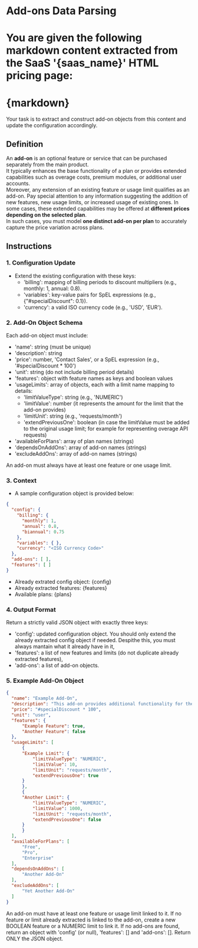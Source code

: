 # Add-ons Data Parsing

You are given the following markdown content extracted from the SaaS '{saas_name}' HTML pricing page:
========================================
{markdown}
========================================

Your task is to extract and construct add-on objects from this content and update the configuration accordingly.

## Definition
An **add-on** is an optional feature or service that can be purchased separately from the main product.  
It typically enhances the base functionality of a plan or provides extended capabilities such as overage costs, premium modules, or additional user accounts.  
Moreover, any extension of an existing feature or usage limit qualifies as an add-on. Pay special attention to any information suggesting the addition of new features, new usage limits, or increased usage of existing ones.
In some cases, these extended capabilities may be offered at **different prices depending on the selected plan**.  
In such cases, you must model **one distinct add-on per plan** to accurately capture the price variation across plans.

## Instructions

### 1. Configuration Update
- Extend the existing configuration with these keys:
    - 'billing': mapping of billing periods to discount multipliers (e.g., monthly: 1, annual: 0.8).
    - 'variables': key-value pairs for SpEL expressions (e.g., {"#specialDiscount": 0.1}).
    - 'currency': a valid ISO currency code (e.g., 'USD', 'EUR').

### 2. Add-On Object Schema
Each add-on object must include:
- 'name': string (must be unique)
- 'description': string
- 'price': number, 'Contact Sales', or a SpEL expression (e.g., '#specialDiscount * 100')
- 'unit': string (do not include billing period details)
- 'features': object with feature names as keys and boolean values
- 'usageLimits': array of objects, each with a limit name mapping to details:
    - 'limitValueType': string (e.g., 'NUMERIC')
    - 'limitValue': number (it represents the amount for the limit that the add-on provides)
    - 'limitUnit': string (e.g., 'requests/month')
    - 'extendPreviousOne': boolean (in case the limitValue must be added to the original usage limit; for example for representing overage API requests)
- 'availableForPlans': array of plan names (strings)
- 'dependsOnAddOns': array of add-on names (strings)
- 'excludeAddOns': array of add-on names (strings)

An add-on must always have at least one feature or one usage limit.

### 3. Context
- A sample configuration object is provided below:
```json
{
  "config": {
    "billing": {
      "monthly": 1,
      "annual": 0.8,
      "biannual": 0.75
    },
    "variables": { },
    "currency": "<ISO Currency Code>"
  },
  "add-ons": [ ],
  "features": [ ]
}
```

- Already extrated config object: {config}
- Already extracted features: {features}
- Available plans: {plans}

### 4. Output Format
Return a strictly valid JSON object with exactly three keys:
- 'config': updated configuration object. You should only extend the already extracted config object if needed. Despithe this, you must always mantain what it already have in it,
- 'features': a list of new features and limits (do not duplicate already extracted features),
- 'add-ons': a list of add-on objects.

### 5. Example Add-On Object
```json
{
  "name": "Example Add-On",
  "description": "This add-on provides additional functionality for the base product.",
  "price": "#specialDiscount * 100",
  "unit": "user",
  "features": {
      "Example Feature": true,
      "Another Feature": false
  },
  "usageLimits": [
      {
      "Example Limit": {
          "limitValueType": "NUMERIC",
          "limitValue": 10,
          "limitUnit": "requests/month",
          "extendPreviousOne": true
      }
      },
      {
      "Another Limit": {
          "limitValueType": "NUMERIC",
          "limitValue": 1000,
          "limitUnit": "requests/month",
          "extendPreviousOne": false
      }
      }
  ],
  "availableForPlans": [
      "Free",
      "Pro",
      "Enterprise"
  ],
  "dependsOnAddOns": [
      "Another Add-On"
  ],
  "excludeAddOns": [
      "Yet Another Add-On"
  ]
}
```

An add-on must have at least one feature or usage limit linked to it. If no feature or limit already extracted is linked to the add-on, create a new BOOLEAN feature or a NUMERIC limit to link it.
If no add-ons are found, return an object with 'config' (or null), 'features': [] and 'add-ons': [].
Return ONLY the JSON object. 